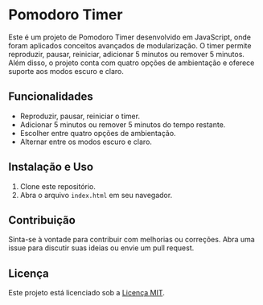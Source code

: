 # Pomodoro Timer

Este é um projeto de Pomodoro Timer desenvolvido em JavaScript, onde foram aplicados conceitos avançados de modularização. O timer permite reproduzir, pausar, reiniciar, adicionar 5 minutos ou remover 5 minutos. Além disso, o projeto conta com quatro opções de ambientação e oferece suporte aos modos escuro e claro.

## Funcionalidades

- Reproduzir, pausar, reiniciar o timer.
- Adicionar 5 minutos ou remover 5 minutos do tempo restante.
- Escolher entre quatro opções de ambientação.
- Alternar entre os modos escuro e claro.

## Instalação e Uso

1. Clone este repositório.
2. Abra o arquivo `index.html` em seu navegador.

## Contribuição

Sinta-se à vontade para contribuir com melhorias ou correções. Abra uma issue para discutir suas ideias ou envie um pull request.

## Licença

Este projeto está licenciado sob a [Licença MIT](https://opensource.org/licenses/MIT).

